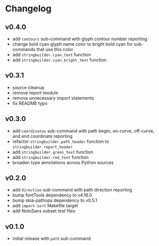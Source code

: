 # Changelog

## v0.4.0

- add `contours` sub-command with glyph contour number reporting
- change bold cyan glyph name color to bright bold cyan for sub-commands that use this color
- add `stringbuilder.cyan_text` function
- add `stringbuilder.cyan_bright_text` function

## v0.3.1

- source cleanup
- remove report module
- remove unnecessary import statements
- fix README typo

## v0.3.0

- add `coordinates` sub-command with path begin, on-curve, off-curve, and end coordinate reporting
- refactor `stringbuilder.path_header` function to `stringbuilder.report_header`
- add `stringbuilder.green_text` function
- add `stringbuilder.red_text` function
- broaden type annotations across Python sources

## v0.2.0

- add `direction` sub-command with path direction reporting
- bump fontTools dependency to v4.16.0
- bump skia-pathops dependency to v0.5.1
- add `import-sort` Makefile target
- add NotoSans subset test files

## v0.1.0

- initial release with `path` sub-command
